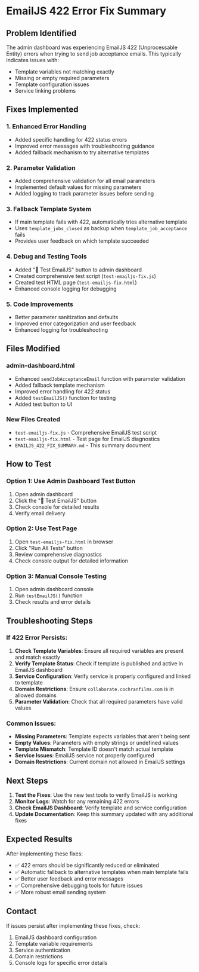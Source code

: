 # EmailJS 422 Error Fix Summary

## Problem Identified
The admin dashboard was experiencing EmailJS 422 (Unprocessable Entity) errors when trying to send job acceptance emails. This typically indicates issues with:
- Template variables not matching exactly
- Missing or empty required parameters
- Template configuration issues
- Service linking problems

## Fixes Implemented

### 1. Enhanced Error Handling
- Added specific handling for 422 status errors
- Improved error messages with troubleshooting guidance
- Added fallback mechanism to try alternative templates

### 2. Parameter Validation
- Added comprehensive validation for all email parameters
- Implemented default values for missing parameters
- Added logging to track parameter issues before sending

### 3. Fallback Template System
- If main template fails with 422, automatically tries alternative template
- Uses `template_jobs_closed` as backup when `template_job_acceptance` fails
- Provides user feedback on which template succeeded

### 4. Debug and Testing Tools
- Added "📧 Test EmailJS" button to admin dashboard
- Created comprehensive test script (`test-emailjs-fix.js`)
- Created test HTML page (`test-emailjs-fix.html`)
- Enhanced console logging for debugging

### 5. Code Improvements
- Better parameter sanitization and defaults
- Improved error categorization and user feedback
- Enhanced logging for troubleshooting

## Files Modified

### admin-dashboard.html
- Enhanced `sendJobAcceptanceEmail` function with parameter validation
- Added fallback template mechanism
- Improved error handling for 422 status
- Added `testEmailJS()` function for testing
- Added test button to UI

### New Files Created
- `test-emailjs-fix.js` - Comprehensive EmailJS test script
- `test-emailjs-fix.html` - Test page for EmailJS diagnostics
- `EMAILJS_422_FIX_SUMMARY.md` - This summary document

## How to Test

### Option 1: Use Admin Dashboard Test Button
1. Open admin dashboard
2. Click the "📧 Test EmailJS" button
3. Check console for detailed results
4. Verify email delivery

### Option 2: Use Test Page
1. Open `test-emailjs-fix.html` in browser
2. Click "Run All Tests" button
3. Review comprehensive diagnostics
4. Check console output for detailed information

### Option 3: Manual Console Testing
1. Open admin dashboard console
2. Run `testEmailJS()` function
3. Check results and error details

## Troubleshooting Steps

### If 422 Error Persists:
1. **Check Template Variables**: Ensure all required variables are present and match exactly
2. **Verify Template Status**: Check if template is published and active in EmailJS dashboard
3. **Service Configuration**: Verify service is properly configured and linked to template
4. **Domain Restrictions**: Ensure `collaborate.cochranfilms.com` is in allowed domains
5. **Parameter Validation**: Check that all required parameters have valid values

### Common Issues:
- **Missing Parameters**: Template expects variables that aren't being sent
- **Empty Values**: Parameters with empty strings or undefined values
- **Template Mismatch**: Template ID doesn't match actual template
- **Service Issues**: EmailJS service not properly configured
- **Domain Restrictions**: Current domain not allowed in EmailJS settings

## Next Steps

1. **Test the Fixes**: Use the new test tools to verify EmailJS is working
2. **Monitor Logs**: Watch for any remaining 422 errors
3. **Check EmailJS Dashboard**: Verify template and service configuration
4. **Update Documentation**: Keep this summary updated with any additional fixes

## Expected Results

After implementing these fixes:
- ✅ 422 errors should be significantly reduced or eliminated
- ✅ Automatic fallback to alternative templates when main template fails
- ✅ Better user feedback and error messages
- ✅ Comprehensive debugging tools for future issues
- ✅ More robust email sending system

## Contact

If issues persist after implementing these fixes, check:
1. EmailJS dashboard configuration
2. Template variable requirements
3. Service authentication
4. Domain restrictions
5. Console logs for specific error details
